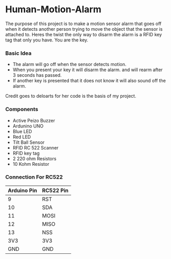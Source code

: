 # Human-Motion-Alarm

The purpose of this project is to make a motion sensor alarm that goes off when it detects another person trying to move the object that the sensor is attached to. Heres the twist the only way to disarm the alarm is a RFID key tag that only you have. You are the key.

### Basic Idea 
 - The alarm will go off when the sensor detects motion.
 - When you present your key it will disarm the alarm. and will rearm after 3 seconds has passed.
 - If another key is presented that it does not know it will also sound off the alarm.

Credit goes to deloarts for her code is the basis of my project.

### Components 
- Active Peizo Buzzer
- Ardunino UNO
- Blue LED
- Red LED
- Tilt Ball Sensor 
- RFID RC 522 Scanner
- RFID key tag
- 2 220 ohm Resistors
- 10 Kohm Resistor

### Connection For RC522

Arduino Pin |	RC522 Pin
------------|----------
9	|RST
10|	SDA
11|	MOSI
12|	MISO
13|	NSS
3V3|	3V3
GND|	GND
